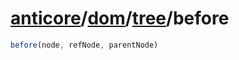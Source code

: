 # [anticore](../../../../../#reference)/[dom](../../#reference)/[tree](../#reference)/<a name="reference">before</a>

```js
before(node, refNode, parentNode)
```